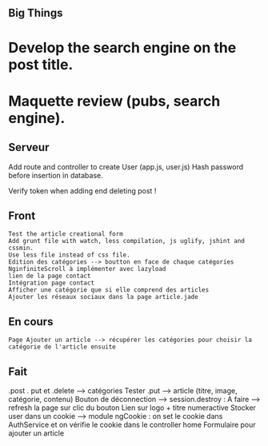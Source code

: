 ## Big Things

# Develop the search engine on the post title.
# Maquette review (pubs, search engine).

## Serveur

Add route and controller to create User (app.js, user.js)
	Hash password before insertion in database.

Verify token when adding end deleting post !

## Front
	
	Test the article creational form
	Add grunt file with watch, less compilation, js uglify, jshint and cssmin.
	Use less file instead of css file.
	Edition des catégories --> boutton en face de chaque catégories 
	NginfiniteScroll à implémenter avec lazyload
	lien de la page contact
	Intégration page contact
	Afficher une catégorie que si elle comprend des articles
	Ajouter les réseaux sociaux dans la page article.jade

## En cours

	Page Ajouter un article --> récupérer les catégories pour choisir la catégorie de l'article ensuite


## Fait

.post . put et .delete --> catégories
Tester .put --> article (titre, image, catégorie, contenu)
Bouton de déconnection --> session.destroy : A faire --> refresh la page sur clic du bouton
Lien sur logo + titre numeractive
Stocker user dans un cookie
	--> module ngCookie : on set le cookie dans AuthService et on vérifie le cookie dans le controller home
Formulaire pour ajouter un article